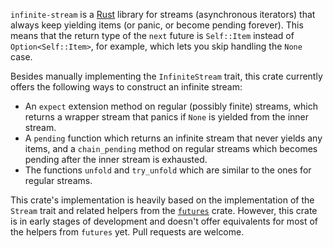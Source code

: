 `infinite-stream` is a [Rust](https://rust-lang.org/) library for streams (asynchronous iterators) that always keep yielding items (or panic, or become pending forever). This means that the return type of the `next` future is `Self::Item` instead of `Option<Self::Item>`, for example, which lets you skip handling the `None` case.

Besides manually implementing the `InfiniteStream` trait, this crate currently offers the following ways to construct an infinite stream:

* An `expect` extension method on regular (possibly finite) streams, which returns a wrapper stream that panics if `None` is yielded from the inner stream.
* A `pending` function which returns an infinite stream that never yields any items, and a `chain_pending` method on regular streams which becomes pending after the inner stream is exhausted.
* The functions `unfold` and `try_unfold` which are similar to the ones for regular streams.

This crate's implementation is heavily based on the implementation of the `Stream` trait and related helpers from the [`futures`](https://docs.rs/futures) crate. However, this crate is in early stages of development and doesn't offer equivalents for most of the helpers from `futures` yet. Pull requests are welcome.
